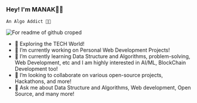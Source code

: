    ### Hey! I'm MANAK🙋‍♂️
    An Algo Addict 🧑‍💻
![For readme of github croped](https://github.com/Manak12/Manak12/assets/91841879/1166b4ea-468b-4f8f-ba62-b72daecc7e23)
- 🚀 Exploring the TECH World!
- 🔭 I’m currently working on Personal Web Development Projects!
- 🌱 I’m currently learning Data Structure and Algorithms, problem-solving, Web Development, etc and I am highly interested in AI/ML, BlockChain Development too!
- 👯 I’m looking to collaborate on various open-source projects, Hackathons, and more!
- 💬 Ask me about Data Structure and Algorithms, Web development, Open Source, and many more!



